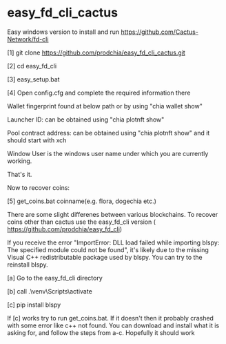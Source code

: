 # easy_fd_cli_cactus

Easy windows version to install and run https://github.com/Cactus-Network/fd-cli

[1] git clone https://github.com/prodchia/easy_fd_cli_cactus.git

[2] cd easy_fd_cli

[3] easy_setup.bat

[4] Open config.cfg and complete the required information there

Wallet fingerprint found at below path or by using "chia wallet show"

Launcher ID: can be obtained using "chia plotnft show"

Pool contract address: can be obtained using "chia plotnft show" and it should start with xch

Window User is the windows user name under which you are currently working.

That's it.

Now to recover coins:

[5] get_coins.bat coinname(e.g. flora, dogechia etc.)

There are some slight differenes between various blockchains. To recover  coins  other than cactus use the easy_fd_cli version ( https://github.com/prodchia/easy_fd_cli)

If you receive the error "ImportError: DLL load failed while importing blspy: The specified module could not be found", it's likely due to the missing Visual C++ redistributable package used by blspy. You can try to the reinstall blspy.

[a] Go to the easy_fd_cli directory

[b] call .\venv\Scripts\activate

[c] pip install blspy

If [c] works try to run get_coins.bat. If it doesn't then it probably crashed with some error like c++ not found. You can download and install what it is asking for, and follow the steps from a-c. Hopefully it should work
